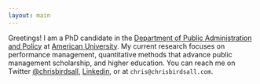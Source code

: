 ```yaml
---
layout: main
---
```


Greetings!  I am a PhD candidate in the [Department of Public Administration and Policy](http://www.american.edu/spa/dpap/) at [American University](http://www.american.edu). My current research focuses on performance management, quantitative methods that advance public management scholarship, and higher education. You can reach me on Twitter [@chrisbirdsall](http://www.twitter.com/chrisbirdsall), [Linkedin](https://www.linkedin.com/in/cbirdsall), or at `chris@chrisbirdsall.com`.  
